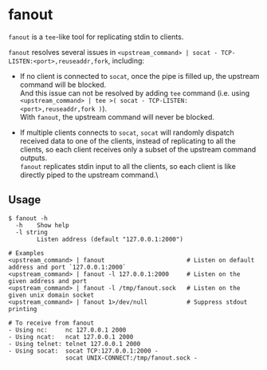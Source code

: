 # fanout
`fanout` is a `tee`-like tool for replicating stdin to clients.

`fanout` resolves several issues in `<upstream_command> | socat - TCP-LISTEN:<port>,reuseaddr,fork`, including:

- If no client is connected to `socat`, once the pipe is filled up, the upstream command will be blocked.\
  And this issue can not be resolved by adding `tee` command (i.e. using `<upstream_command> | tee >( socat - TCP-LISTEN:<port>,reuseaddr,fork )`).\
  With `fanout`, the upstream command will never be blocked.

- If multiple clients connects to `socat`, `socat` will randomly dispatch received data to one of the clients, instead of replicating to all the clients, so each client receives only a subset of the upstream command outputs.\
  `fanout` replicates stdin input to all the clients, so each client is like directly piped to the upstream command.\

## Usage
```
$ fanout -h
  -h    Show help
  -l string
        Listen address (default "127.0.0.1:2000")

# Examples
<upstream_command> | fanout                       # Listen on default address and port `127.0.0.1:2000`
<upstream_command> | fanout -l 127.0.0.1:2000     # Listen on the given address and port
<upstream_command> | fanout -l /tmp/fanout.sock   # Listen on the given unix domain socket
<upstream_command> | fanout 1>/dev/null           # Suppress stdout printing

# To receive from fanout
- Using nc:     nc 127.0.0.1 2000
- Using ncat:   ncat 127.0.0.1 2000
- Using telnet: telnet 127.0.0.1 2000
- Using socat:  socat TCP:127.0.0.1:2000 -
                socat UNIX-CONNECT:/tmp/fanout.sock -
```
